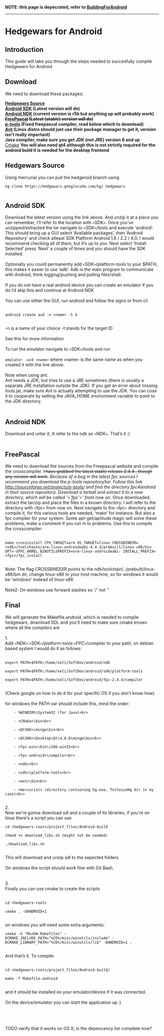 **NOTE: this page is depecrated, refer to [BuildingForAndroid](BuildingForAndroid.md)**


---


# Hedgewars for Android #
## Introduction ##

This guide will take you through the steps needed to succesfully compile Hedgewars for Android

## Download ##

We need to download these packages:

**[Hedgewars Source](http://code.google.com/p/hedgewars/)**<br>
<b><a href='http://developer.android.com/sdk/index.html'>Android SDK</a> (Latest version will do)</b><br>
<b><a href='http://developer.android.com/sdk/ndk/index.html'>Android NDK</a> (current version is r5b but anything up will probably work)</b><br>
<b><del><a href='http://freepascal.org/down/source/sources.var'>FreePascal</a> (Latest (stable) version will do)</del></b><br>
<b><a href='http://sourceforge.net/projects/p-tools/'>p-tools</a> (Fixed freepascal compiler, read below which to download)</b><br>
<b><a href='http://ant.apache.org/'>Ant</a> (Linux distro should just use their package manager to get it, version isn't really important)</b><br>
<b>Java compiler, make sure you get JDK (not JRE) version 6 and up<br></b> <a href='http://www.cmake.org/'>Cmake</a>
<b>You will also need qt4 although this is not strictly required for the android build it is needed for the desktop frontend</b>

<h2>Hedgewars Source</h2>

Using mercurial you can pull the hedgeroid branch using<br>
<pre><code>hg clone https://hedgewars.googlecode.com/hg/ hedgewars<br>
</code></pre>

<h2>Android SDK</h2>

Download the latest version using the link above. And unzip it at a place you can remember, I’ll refer to the location with <code>&lt;</code>SDK<code>&gt;</code>. Once you’ve unzipped/extracted the tar navigate to <code>&lt;</code>SDK<code>&gt;</code>/tools and execute ‘android’. This should bring up a GUI select ‘Available packages’, then ‘Android Repository’ and check atleast SDK Platform Android 1.6 / 2.2 / 4.0. I would recommend checking all of them, but it’s up to you. Next select ‘Install Selected’ press ‘Next’ a couple of times and you should have the SDK installed.<br>
<br>
Optionally you could permanently add <code>&lt;</code>SDK<code>&gt;</code>/platform-tools to your $PATH, this makes it easier to use ‘adb’. Adb is the main program to communicate with Android, think logging/pushing and pulling files/shell.<br>
<br>
If you do not have a real android device you can create an emulator if you do I’d skip this and continue at Android NDK<br>
<br>
You can use either the GUI, run android and follow the signs or from cli<br>
<br>
<pre><code>android create avd -n &lt;name&gt; -t 4<br>
</code></pre>
-n is a name of your choice -t stands for the target ID<br>
<br>
See this for more information<br>
<br>
To run the emulator navigate to <code>&lt;</code>SDK<code>&gt;</code>/tools and run<br>
<br>
<code>emulator -avd &lt;name&gt;</code>
where <code>&lt;</code>name<code>&gt;</code> is the same name as when you created it with the line above.<br>
<br>
Note when using ant:<br>
Ant needs a JDK, but tries to use a JRE sometimes (there is usually a separate JRE installation outside the JDK). If you get an error about missing tools.jar, make sure Ant is actually attempting to use the JDK. You can coax it to cooperate by setting the JAVA_HOME environment variable to point to the JDK directory.<br>
<br>
<h2>Android NDK</h2>

Download and untar it, ill refer to the ndk as <code>&lt;</code>NDK<code>&gt;</code>. That’s it :)<br>
<br>
<h2>FreePascal</h2>

We need to download the sources from the Freepascal website and compile the crosscompiler. <del>I have grabbed the latest stable release 2.4.4 , though any version will work.</del> <i>Because of a bug in the latest fpc sources I recommend you download the p-tools repository/tar. Follow this link <a href='http://sourceforge.net/projects/p-tools/'>http://sourceforge.net/projects/p-tools/</a> and find the directory fpc4android in their source repository. Download a tarball and extract it to a new directory, which will be called '<'fpc'>' from now on.</i> Once downloaded, extract the  tar/zip and place the files in a known directory. I will refer to the directory  with <code>&lt;</code>fpc<code>&gt;</code> from now on. Next navigate to the <code>&lt;</code>fpc<code>&gt;</code> directory and compile it, for this various tools are needed, ‘make’ for instance. But also a fpc compiler for your system. Some apt-get/aptitude magic will solve these problems, make a comment if you run in to problems. Use this to compile the crosscompiler:<br>
<br>
<pre><code>make crossinstall CPU_TARGET=arm OS_TARGET=linux CROSSBINDIR=&lt;ndk&gt;/toolchains/arm-linux-androideabi-4.4.3/prebuilt/linux-x86/bin OPT=-dFPC_ARMEL BINUTILSPREFIX=arm-linux-androideabi- INSTALL_PREFIX=&lt;fpc&gt;/fpc_install<br>
</code></pre>

Note: The flag CROSSBINDDIR points to the ndk/toolchain/../prebuilt/linux-x86/bin dir, change linux-x86 to your host machine, so for windows it would be 'windows' instead of linux-x86<br>
<br>
Note2: On windows use forward slashes so '/' not '\'<br>
<h2>Final</h2>

We will generate the Makefile.android, which is needed to compile hedgewars, download SDL and you’ll need to make sure cmake knows where all the compilers are<br>
<br>
1.<br>
Add <code>&lt;</code>NDK<code>&gt;</code>:<code>&lt;</code>SDK<code>&gt;</code>/platform-tools:<code>&lt;</code>FPC<code>&gt;</code>/compiler to your path, on debian based system I would do it as follows:<br>
<br>
<pre><code>export PATH=$PATH:/home/xeli/SoftDev/android/ndk<br>
export PATH=$PATH:/home/xeli/SoftDev/android/sdk/platform-tools<br>
export PATH=$PATH:/home/xeli/SoftDev/android/fpc-2.4.4/compiler<br>
</code></pre>

(Check google on how to do it for your specific OS if you don't know how)<br>
<br>
for windows the PATH var should include this, mind the order:<br>
<pre><code>    - %WINDIR%\System32 (for Java)&lt;br&gt;<br>
    - &lt;CMake&gt;\bin&lt;br&gt;<br>
    - &lt;QtSDK&gt;\mingw\bin&lt;br&gt;<br>
    - &lt;QtSDK&gt;\Desktop\Qt\4.8.0\mingw\bin&lt;br&gt;<br>
    - &lt;fpc-win&gt;\bin\i386-win32&lt;br&gt;<br>
    - &lt;fpc-android&gt;\compiler&lt;br&gt;<br>
    - &lt;ndk&gt;&lt;br&gt;<br>
    - &lt;sdk&gt;\platform-tools&lt;br&gt;<br>
    - &lt;ant&gt;\bin&lt;br&gt;<br>
    - &lt;mercurial&gt; (directory containing hg.exe, TortoiseHg dir in my case)&lt;br&gt;<br>
</code></pre>


2.<br>
Now we're gonna download sdl and a couple of its libraries, if you're on linux there's a script you can use<br>
<pre><code>cd &lt;hedgewars-root&gt;/project_files/Android-build<br>
chmod +x download_libs.sh (might not be needed)<br>
./download_libs.sh<br>
</code></pre>
This will download and unzip sdl to the expected folders<br>
<br>
On windows the script should work fine with Git Bash.<br>
<br>
<br>
3.<br>
Finally you can use cmake to create the scripts<br>
<br>
<pre><code>cd &lt;hedgewars-root&gt;<br>
cmake . -DANDROID=1<br>
</code></pre>

on windows you will need some extra arguments:<br>
<pre><code>cmake -G "MinGW Makefiles" -DCMAKE_INCLUDE_PATH="%CD%/misc/winutils/include" -DCMAKE_LIBRARY_PATH="%CD%/misc/winutils/lib" -DANDROID=1 .<br>
</code></pre>

And that’s it. To compile:<br>
<br>
<pre><code>cd &lt;hedgewars-root&gt;/project_files/Android-build/<br>
make -f Makefile.android<br>
</code></pre>
and it should be installed on your emulator/device if it was connected.<br>
<br>
On the device/emulator you can start the application up :)<br>
<br>
<br>
<br>
<br>
TODO verify that it works on OS X, is the depencency list complete now?